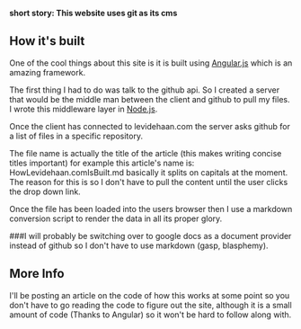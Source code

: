 __short story: This website uses git as its cms__

## How it's built

One of the cool things about this site is it is built using [Angular.js](http://angularjs.org) which is an amazing framework.

The first thing I had to do was talk to the github api.
So I created a server that would be the middle man between the client and github to pull my files.
I wrote this middleware layer in [Node.js](http://nodejs.org).

Once the client has connected to levidehaan.com the server asks github for a list of files in a specific repository.

The file name is actually the title of the article (this makes writing concise titles important) for example this article's name is:
HowLevidehaan.comIsBuilt.md basically it splits on capitals at the moment.
The reason for this is so I don't have to pull the content until the user clicks the drop down link.

Once the file has been loaded into the users browser then I use a markdown conversion script to render the data in all its proper glory.

###I will probably be switching over to google docs as a document provider instead of github so I don't have to use markdown (gasp, blasphemy).


## More Info

I'll be posting an article on the code of how this works at some point so you don't have to go reading the code to figure out the site, although it is a small amount of code (Thanks to Angular) so it won't be hard to follow along with.

